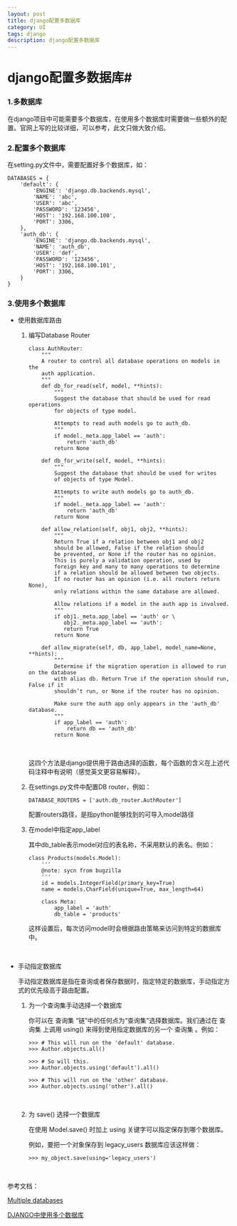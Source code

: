 ```yaml
---
layout: post
title: django配置多数据库
category: UI
tags: django
description: django配置多数据库
---
```

# django配置多数据库#

### 1.**多数据库**

在django项目中可能需要多个数据库，在使用多个数据库时需要做一些额外的配置。官网上写的比较详细，可以参考，此文只做大致介绍。



### 2.**配置多个数据库**

在setting.py文件中，需要配置好多个数据库，如：

```
DATABASES = {
    'default': {
        'ENGINE': 'django.db.backends.mysql',
        'NAME': 'abc',
        'USER': 'abc',
        'PASSWORD': '123456',
        'HOST': '192.168.100.100',
        'PORT': 3306,
    },
    'auth_db': {
        'ENGINE': 'django.db.backends.mysql',
        'NAME': 'auth_db',
        'USER': 'def',
        'PASSWORD': '123456',
        'HOST': '192.168.100.101',
        'PORT': 3306,
    }
}
```



### 3.使用多个数据库

- 使用数据库路由

  1. 编写Database Router

         class AuthRouter:
             """
             A router to control all database operations on models in the
             auth application.
             """
             def db_for_read(self, model, **hints):
                 """
                 Suggest the database that should be used for read operations
                 for objects of type model.
                 
                 Attempts to read auth models go to auth_db.
                 """
                 if model._meta.app_label == 'auth':
                     return 'auth_db'
                 return None
         
             def db_for_write(self, model, **hints):
                 """
                 Suggest the database that should be used for writes 
                 of objects of type Model.
                 
                 Attempts to write auth models go to auth_db.
                 """
                 if model._meta.app_label == 'auth':
                     return 'auth_db'
                 return None
         
             def allow_relation(self, obj1, obj2, **hints):
                 """
                 Return True if a relation between obj1 and obj2 
                 should be allowed, False if the relation should 
                 be prevented, or None if the router has no opinion.
                 This is purely a validation operation, used by 
                 foreign key and many to many operations to determine
                 if a relation should be allowed between two objects.
                 If no router has an opinion (i.e. all routers return None),
                 only relations within the same database are allowed.
                 
                 Allow relations if a model in the auth app is involved.
                 """
                 if obj1._meta.app_label == 'auth' or \
                    obj2._meta.app_label == 'auth':
                    return True
                 return None
         
             def allow_migrate(self, db, app_label, model_name=None, **hints):
                 """
                 Determine if the migration operation is allowed to run on the database
                 with alias db. Return True if the operation should run, False if it
                 shouldn’t run, or None if the router has no opinion.
                 
                 Make sure the auth app only appears in the 'auth_db' database.
                 """
                 if app_label == 'auth':
                     return db == 'auth_db'
                 return None
                 
     ​

     这四个方法是django提供用于路由选择的函数，每个函数的含义在上述代码注释中有说明（感觉英文更容易解释）。

  2. 在settings.py文件中配置DB router，例如：

     ```
     DATABASE_ROUTERS = ['auth.db_router.AuthRouter']
     ```

      配置routers路径，是指python能够找到的可导入model路径

  3. 在model中指定app_label

     其中db_table表示model对应的表名称，不采用默认的表名。例如：

         class Products(models.Model):
             '''
             @note: sycn from bugzilla
             '''
             id = models.IntegerField(primary_key=True)
             name = models.CharField(unique=True, max_length=64)
         
             class Meta:
                 app_label = 'auth'
                 db_table = 'products'

     这样设置后，每次访问model时会根据路由策略来访问到特定的数据库中。

     ​


- 手动指定数据库

  手动指定数据库是指在查询或者保存数据时，指定特定的数据库，手动指定方式的优先级高于路由配置。

  1. 为一个查询集手动选择一个数据库

     你可以在 查询集 “链”中的任何点为“查询集”选择数据库。我们通过在 查询集 上调用 using() 来得到使用指定数据库的另一个 查询集 。例如：

     ```
     >>> # This will run on the 'default' database.
     >>> Author.objects.all()

     >>> # So will this.
     >>> Author.objects.using('default').all()

     >>> # This will run on the 'other' database.
     >>> Author.objects.using('other').all()
     ```

     ​

  2. 为 save() 选择一个数据库

     在使用 Model.save() 时加上 using 关键字可以指定保存到哪个数据库。

     例如，要把一个对象保存到 legacy_users 数据库应该这样做：

     ```
     >>> my_object.save(using='legacy_users')
     ```

     ​





参考文档：

[Multiple databases](https://docs.djangoproject.com/en/dev/topics/db/multi-db/)

[DJANGO中使用多个数据库](http://smilejay.com/2014/07/django-use-mult-databases/) 